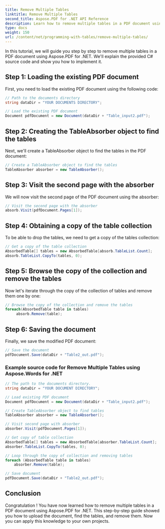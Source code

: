 ```yaml
---
title: Remove Multiple Tables
linktitle: Remove Multiple Tables
second_title: Aspose.PDF for .NET API Reference
description: Learn how to remove multiple tables in a PDF document using Aspose.PDF for .NET.
type: docs
weight: 150
url: /content/net/programming-with-tables/remove-multiple-tables/
---
```


In this tutorial, we will guide you step by step to remove multiple tables in a PDF document using Aspose.PDF for .NET. We'll explain the provided C# source code and show you how to implement it.

## Step 1: Loading the existing PDF document
First, you need to load the existing PDF document using the following code:

```csharp
// Path to the documents directory
string dataDir = "YOUR DOCUMENTS DIRECTORY";

// Load the existing PDF document
Document pdfDocument = new Document(dataDir + "Table_input2.pdf");
```

## Step 2: Creating the TableAbsorber object to find the tables
Next, we'll create a TableAbsorber object to find the tables in the PDF document:

```csharp
// Create a TableAbsorber object to find the tables
TableAbsorber absorber = new TableAbsorber();
```

## Step 3: Visit the second page with the absorber
We will now visit the second page of the PDF document using the absorber:

```csharp
// Visit the second page with the absorber
absorb.Visit(pdfDocument.Pages[1]);
```

## Step 4: Obtaining a copy of the table collection
To be able to drop the tables, we need to get a copy of the tables collection:

```csharp
// Get a copy of the table collection
AbsorbedTable[] tables = new AbsorbedTable[absorb.TableList.Count];
absorb.TableList.CopyTo(tables, 0);
```

## Step 5: Browse the copy of the collection and remove the tables
Now let's iterate through the copy of the collection of tables and remove them one by one:

```csharp
// Browse the copy of the collection and remove the tables
foreach(AbsorbedTable table in tables)
     absorb.Remove(table);
```

## Step 6: Saving the document
Finally, we save the modified PDF document:

```csharp
// Save the document
pdfDocument.Save(dataDir + "Table2_out.pdf");
```

### Example source code for Remove Multiple Tables using Aspose.Words for .NET

```csharp
// The path to the documents directory.
string dataDir = "YOUR DOCUMENT DIRECTORY";

// Load existing PDF document
Document pdfDocument = new Document(dataDir + "Table_input2.pdf");

// Create TableAbsorber object to find tables
TableAbsorber absorber = new TableAbsorber();

// Visit second page with absorber
absorber.Visit(pdfDocument.Pages[1]);

// Get copy of table collection
AbsorbedTable[] tables = new AbsorbedTable[absorber.TableList.Count];
absorber.TableList.CopyTo(tables, 0);

// Loop through the copy of collection and removing tables
foreach (AbsorbedTable table in tables)
	absorber.Remove(table);

// Save document
pdfDocument.Save(dataDir + "Table2_out.pdf");
```

## Conclusion
Congratulation ! You have now learned how to remove multiple tables in a PDF document using Aspose.PDF for .NET. This step-by-step guide showed you how to upload the document, find the tables, and remove them. Now you can apply this knowledge to your own projects.